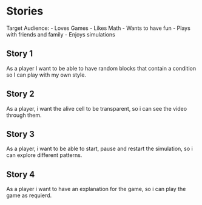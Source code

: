 # Stories
Target Audience:
    - Loves Games
    - Likes Math
    - Wants to have fun
    - Plays with friends and family
    - Enjoys simulations

## Story 1
As a player I want to be able to have random blocks that contain a condition so I can play with my own style.

## Story 2
As a player, i want the alive cell to be transparent, so i can see the video through them.

## Story 3
As a player, i want to be able to start, pause and restart the simulation, so i can explore different patterns.

## Story 4 
As a player i want to have an explanation for the game, so i can play the game as requierd.